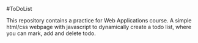 #ToDoList


This repository contains a practice for Web Applications course. A simple html/css webpage with javascript to dynamically create a todo list, where you can mark, add and delete todo.
